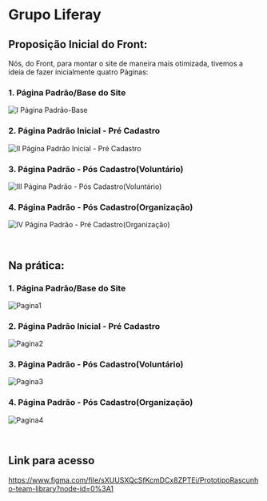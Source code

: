 # Grupo Liferay

## Proposição Inicial do Front:

Nós, do Front, para montar o site de maneira mais otimizada, tivemos a ideia de fazer inicialmente quatro Páginas: 
### 1.  Página Padrão/Base do Site
![I Página Padrão-Base](https://user-images.githubusercontent.com/54013675/170502009-f24631f9-48a1-42b2-adaa-0861804a0732.png)

### 2. Página Padrão Inicial - Pré Cadastro
![II Página Padrão Inicial - Pré Cadastro](https://user-images.githubusercontent.com/54013675/170502061-6a49a1b7-0040-48f3-a950-f0892ff25167.png)

### 3. Página Padrão - Pós Cadastro(Voluntário)
![III Página Padrão - Pós Cadastro(Voluntário)](https://user-images.githubusercontent.com/54013675/170502114-682ee577-e29d-416b-b24b-7e8431df5401.png)

### 4. Página Padrão - Pós Cadastro(Organização)
![IV Página Padrão - Pré Cadastro(Organização)](https://user-images.githubusercontent.com/54013675/170502260-ef3c25e0-b2e7-4a88-be0c-5f1d68ca4c02.png)

&nbsp;

## Na prática:
### 1.  Página Padrão/Base do Site
![Pagina1](https://user-images.githubusercontent.com/54013675/171664506-e351433d-9ac8-49e5-8149-f5e63e439c1a.png)

### 2. Página Padrão Inicial - Pré Cadastro
![Pagina2](https://user-images.githubusercontent.com/54013675/171664560-c74fbcdb-3201-42a1-b8f1-1a89e47a4033.png)

### 3. Página Padrão - Pós Cadastro(Voluntário)
![Pagina3](https://user-images.githubusercontent.com/54013675/171664587-decf77f9-28d3-465e-98a8-3df4601f5b91.png)

### 4. Página Padrão - Pós Cadastro(Organização)
![Pagina4](https://user-images.githubusercontent.com/54013675/171664640-34113267-0fa1-4ccb-8679-cc908600df7b.png)

&nbsp;

## Link para acesso
https://www.figma.com/file/sXUUSXQcSfKcmDCx8ZPTEi/PrototipoRascunho-team-library?node-id=0%3A1
